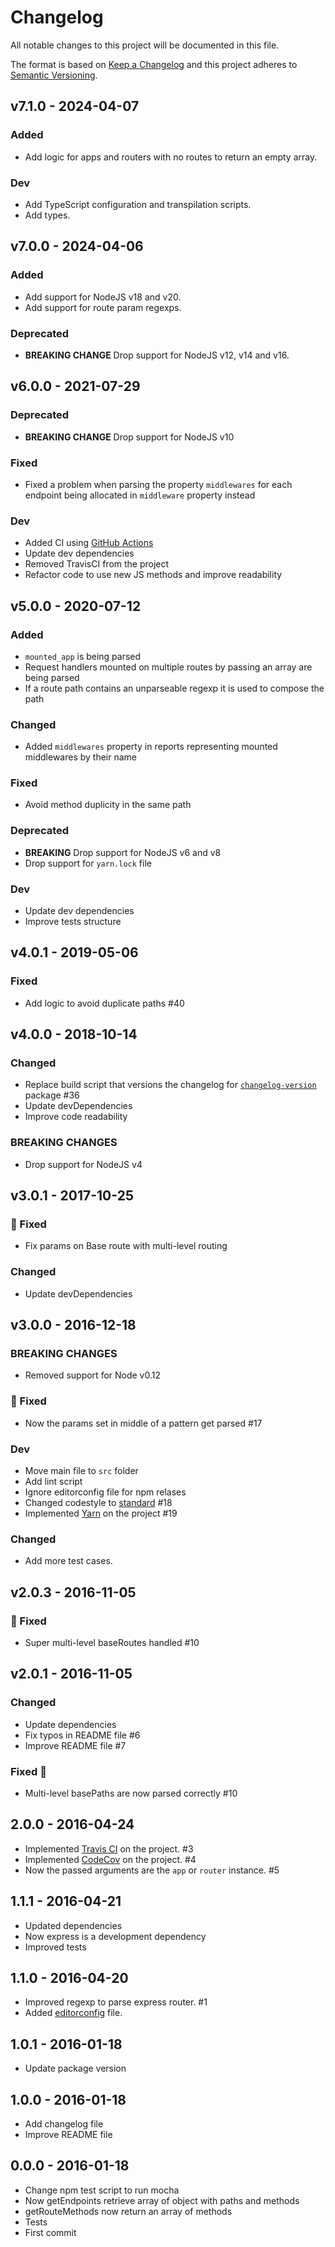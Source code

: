 # Changelog
All notable changes to this project will be documented in this file.

The format is based on [Keep a Changelog](http://keepachangelog.com/en/1.0.0/)
and this project adheres to [Semantic Versioning](http://semver.org/spec/v2.0.0.html).

<!--
## [UNRELEASED]
### Added
### Changed
### Deprecated
### Removed
### Fixed
### Security
### Dev
-->

## v7.1.0 - 2024-04-07

### Added
- Add logic for apps and routers with no routes to return an empty array.

### Dev
- Add TypeScript configuration and transpilation scripts.
- Add types.

## v7.0.0 - 2024-04-06

### Added
- Add support for NodeJS v18 and v20.
- Add support for route param regexps.

### Deprecated
- **BREAKING CHANGE** Drop support for NodeJS v12, v14 and v16.


## v6.0.0 - 2021-07-29

### Deprecated
- **BREAKING CHANGE** Drop support for NodeJS v10

### Fixed
- Fixed a problem when parsing the property `middlewares` for each endpoint being allocated in `middleware` property instead

### Dev
- Added CI using [GitHub Actions](https://docs.github.com/en/actions)
- Update dev dependencies
- Removed TravisCI from the project
- Refactor code to use new JS methods and improve readability


## v5.0.0 - 2020-07-12

### Added
- `mounted_app` is being parsed
- Request handlers mounted on multiple routes by passing an array are being parsed
- If a route path contains an unparseable regexp it is used to compose the path

### Changed
- Added `middlewares` property in reports representing mounted middlewares by their name

### Fixed
- Avoid method duplicity in the same path

### Deprecated
- **BREAKING** Drop support for NodeJS v6 and v8
- Drop support for `yarn.lock` file

### Dev
- Update dev dependencies
- Improve tests structure


## v4.0.1 - 2019-05-06
### Fixed
- Add logic to avoid duplicate paths #40


## v4.0.0 - 2018-10-14

### Changed
- Replace build script that versions the changelog for [`changelog-version`](https://www.npmjs.com/package/changelog-version) package #36
- Update devDependencies
- Improve code readability

### BREAKING CHANGES
- Drop support for NodeJS v4


## v3.0.1 - 2017-10-25

### 🐛 Fixed
- Fix params on Base route with multi-level routing

### Changed
- Update devDependencies


## v3.0.0 - 2016-12-18

### BREAKING CHANGES
- Removed support for Node v0.12

### 🐛 Fixed
- Now the params set in middle of a pattern get parsed #17

### Dev
- Move main file to `src` folder
- Add lint script
- Ignore editorconfig file for npm relases
- Changed codestyle to [standard](http://standardjs.com/) #18
- Implemented [Yarn](https://yarnpkg.com) on the project #19

### Changed
- Add more test cases.


## v2.0.3 - 2016-11-05

### 🐛 Fixed
- Super multi-level baseRoutes handled #10


## v2.0.1 - 2016-11-05

### Changed
- Update dependencies
- Fix typos in README file #6
- Improve README file #7

### Fixed 🐛
- Multi-level basePaths are now parsed correctly #10


## 2.0.0 - 2016-04-24

- Implemented [Travis CI](https://travis-ci.org/) on the project. #3
- Implemented [CodeCov](https://codecov.io/) on the project. #4
- Now the passed arguments are the `app` or `router` instance. #5

## 1.1.1 - 2016-04-21

- Updated dependencies
- Now express is a development dependency
- Improved tests


## 1.1.0 - 2016-04-20

- Improved regexp to parse express router. #1
- Added [editorconfig](http://editorconfig.org) file.


## 1.0.1 - 2016-01-18

- Update package version


## 1.0.0 - 2016-01-18

- Add changelog file
- Improve README file


## 0.0.0 - 2016-01-18

- Change npm test script to run mocha
- Now getEndpoints retrieve array of object with paths and methods
- getRouteMethods now return an array of methods
- Tests
- First commit
